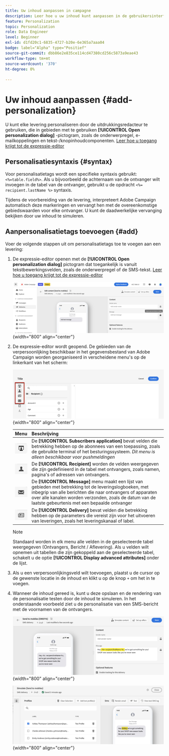 ```yaml
---
title: Uw inhoud aanpassen in campagne
description: Leer hoe u uw inhoud kunt aanpassen in de gebruikersinterface van Adobe Campaign
feature: Personalization
topic: Personalization
role: Data Engineer
level: Beginner
exl-id: d1fd20c1-6835-4727-b20e-6e365a7aaa04
badge: label="Alpha" type="Positief"
source-git-commit: dbb86e2e835ce114cd47380cd256c5873a9eae43
workflow-type: tm+mt
source-wordcount: '370'
ht-degree: 0%

---
```



# Uw inhoud aanpassen {#add-personalization}

U kunt elke levering personaliseren door de uitdrukkingsredacteur te gebruiken, die in gebieden met te gebruiken **[!UICONTROL Open personalization dialog]** -pictogram, zoals de onderwerpregel, e-mailkoppelingen en tekst-/knopinhoudcomponenten. [Leer hoe u toegang krijgt tot de expressie-editor](gs-personalization.md/#access)

## Personalisatiesyntaxis {#syntax}

Voor personalisatietags wordt een specifieke syntaxis gebruikt: `<%=table.field%>`. Als u bijvoorbeeld de achternaam van de ontvanger wilt invoegen in de tabel van de ontvanger, gebruikt u de opdracht `<%= recipient.lastName %>` syntaxis.

Tijdens de voorbereiding van de levering, interpreteert Adobe Campaign automatisch deze markeringen en vervangt hen met de overeenkomstige gebiedswaarden voor elke ontvanger. U kunt de daadwerkelijke vervanging bekijken door uw inhoud te simuleren.

## Aanpersonalisatietags toevoegen {#add}

Voer de volgende stappen uit om personalisatietags toe te voegen aan een levering:

1. De expressie-editor openen met de **[!UICONTROL Open personalization dialog]** pictogram dat toegankelijk is vanuit tekstbewerkingsvelden, zoals de onderwerpregel of de SMS-tekst. [Leer hoe u toegang krijgt tot de expressie-editor](gs-personalization.md/#access)

   ![](assets/perso-access.png){width="800" align="center"}

1. De expressie-editor wordt geopend. De gebieden van de verpersoonlijking beschikbaar in het gegevensbestand van Adobe Campaign worden georganiseerd in verscheidene menu&#39;s op de linkerkant van het scherm:

   ![](assets/perso-insert-field.png){width="800" align="center"}

   | Menu | Beschrijving |
   |-----|------------|
   | ![](assets/do-not-localize/perso-subscribers-menu.png) | De **[!UICONTROL Subscribers application]** bevat velden die betrekking hebben op de abonnees van een toepassing, zoals de gebruikte terminal of het besturingssysteem. *Dit menu is alleen beschikbaar voor pushmeldingen* |
   | ![](assets/do-not-localize/perso-recipients-menu.png) | De **[!UICONTROL Recipient]** worden de velden weergegeven die zijn gedefinieerd in de tabel met ontvangers, zoals namen, pagina&#39;s of adressen van ontvangers. |
   | ![](assets/do-not-localize/perso-message-menu.png) | De **[!UICONTROL Message]** menu maakt een lijst van gebieden met betrekking tot de leveringslogboeken, met inbegrip van alle berichten die naar ontvangers of apparaten over alle kanalen worden verzonden, zoals de datum van de laatste gebeurtenis met een bepaalde ontvanger |
   | ![](assets/do-not-localize/perso-delivery-menu.png) | De **[!UICONTROL Delivery]** bevat velden die betrekking hebben op de parameters die vereist zijn voor het uitvoeren van leveringen, zoals het leveringskanaal of label. |

   >[!NOTE]
   >
   >Standaard worden in elk menu alle velden in de geselecteerde tabel weergegeven (Ontvangers, Bericht / Aflevering). Als u velden wilt opnemen uit tabellen die zijn gekoppeld aan de geselecteerde tabel, schakelt u de optie **[!UICONTROL Display advanced attributes]** onder de lijst.

1. Als u een verpersoonlijkingsveld wilt toevoegen, plaatst u de cursor op de gewenste locatie in de inhoud en klikt u op de knop `+` om het in te voegen.

1. Wanneer de inhoud gereed is, kunt u deze opslaan en de rendering van de personalisatie testen door de inhoud te simuleren. In het onderstaande voorbeeld ziet u de personalisatie van een SMS-bericht met de voornamen van de ontvangers.

   ![](assets/perso-preview1.png){width="800" align="center"}

   ![](assets/perso-preview2.png){width="800" align="center"}

